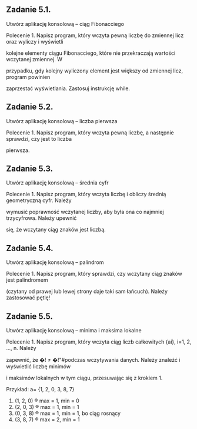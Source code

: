 ## Zadanie 5.1. 

Utwórz aplikację konsolową – ciąg Fibonacciego

Polecenie 1. Napisz program, który wczyta pewną liczbę do zmiennej licz oraz wyliczy i wyświetli

kolejne elementy ciągu Fibonacciego, które nie przekraczają wartości wczytanej zmiennej. W

przypadku, gdy kolejny wyliczony element jest większy od zmiennej licz, program powinien

zaprzestać wyświetlania. Zastosuj instrukcję while.

## Zadanie 5.2. 

Utwórz aplikację konsolową – liczba pierwsza

Polecenie 1. Napisz program, który wczyta pewną liczbę, a następnie sprawdzi, czy jest to liczba

pierwsza.
## Zadanie 5.3. 

Utwórz aplikację konsolową – średnia cyfr

Polecenie 1. Napisz program, który wczyta liczbę i obliczy średnią geometryczną cyfr. Należy

wymusić poprawność wczytanej liczby, aby była ona co najmniej trzycyfrowa. Należy upewnić

się, że wczytany ciąg znaków jest liczbą.

## Zadanie 5.4. 

Utwórz aplikację konsolową – palindrom

Polecenie 1. Napisz program, który sprawdzi, czy wczytany ciąg znaków jest palindromem

(czytany od prawej lub lewej strony daje taki sam łańcuch). Należy zastosować pętlę!

## Zadanie 5.5. 

Utwórz aplikację konsolową – minima i maksima lokalne

Polecenie 1. Napisz program, który wczyta ciąg liczb całkowitych {ai}, i=1, 2, …, n. Należy

zapewnić, że �! ≠ �!"#podczas wczytywania danych. Należy znaleźć i wyświetlić liczbę minimów

i maksimów lokalnych w tym ciągu, przesuwając się z krokiem 1.

Przykład:
a= {1, 2, 0, 3, 8, 7}
1. (1, 2, 0) ® max = 1, min = 0
2. (2, 0, 3) ® max = 1, min = 1
3. (0, 3, 8) ® max = 1, min = 1, bo ciąg rosnący
4. (3, 8, 7) ® max = 2, min = 1
